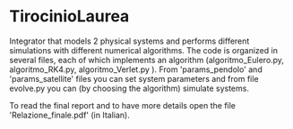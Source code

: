 # TirocinioLaurea
Integrator that models 2 physical systems and performs different simulations with different numerical algorithms.
The code is organized in several files, each of which implements an algorithm (algoritmo_Eulero.py, algoritmo_RK4.py, algoritmo_Verlet.py ). From 'params_pendolo' and 'params_satellite' files you can
set system parameters and from file evolve.py you can (by choosing the algorithm) simulate systems.

To read the final report and to have more details open the file 'Relazione_finale.pdf' (in Italian).
